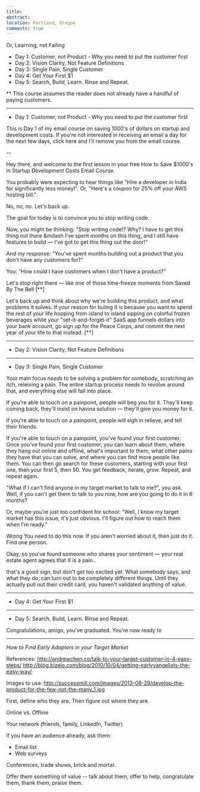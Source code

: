 ```yaml
---
title: 
abstract: 
location: Portland, Oregon
comments: true
---
```


Or, Learning, not Failing

* Day 1: Customer, not Product - Why you need to put the customer first
* Day 2: Vision Clarity, Not Feature Definitions 
* Day 3: Single Pain, Single Customer
* Day 4: Get Your First $1
* Day 5: Search, Build, Learn. Rinse and Repeat.

** This course assumes the reader does not already have a handful of paying customers.

- - - - - - - - - - - - - - - - - - - - - - - - - - - - -

* Day 1: Customer, not Product - Why you need to put the customer first

This is Day 1 of my email course on saving 1000's of dollars on startup and development costs. If you're not interested in receiving an email a day for the next few days, click here and I'll remove you from the email course.

--

Hey there, and welcome to the first lesson in your free How to Save $1000's in Startup Development Costs Email Course.

You probably were expecting to hear things like "Hire a developer in India for significantly less money!". Or, "Here's a coupon for 25% off your AWS hosting bill.".

No, no, no. Let's back up.

The goal for today is to convince you to stop writing code.

Now, you might be thinking:
"Stop writing code!? Why? I have to get this thing out there &mdash I've spent months on this thing, and I still have features to build &mdash; I've got to get this thing out the door!"

And my response:
"You've spent months building out a product that you don't have any customers for?"

You: "How could I have customers when I don't have a product?"

Let's stop right there &mdash; like one of those time-freeze moments from Saved By The Bell [**]

Let's back up and think about why we're building this product, and what problems it solves. If your reason for builng it is because you want to spend the rest of your life hopping from island to island sipping on colorful frozen beverages while your "set-it-and-forget-it" SaaS app funnels dollars into your bank account, go sign up for the Peace Corps, and commit the next year of your life to that instead. [**]


- - - - - - - - - - - - - - - - - - - - - - - - - - - - -

* Day 2: Vision Clarity, Not Feature Definitions 


- - - - - - - - - - - - - - - - - - - - - - - - - - - - -

* Day 3: Single Pain, Single Customer

Your main focus *needs* to be solving a problem for somebody, scratching an itch, releiving a pain. The entire startup process needs to revolve around that, and everything else will fall into place.

If you're able to touch on a painpoint, people will beg you for it. They'll keep coming back, they'll insist on havina solution &mdash; they'll give you money for it.

If you're able to touch on a painpoint, people will sigh in relieve, and tell their friends.

If you're able to touch on a painpoint, you've found your first customer. Once you've found your first customer, you can learn about them, where they hang out online and offline, what's important to them, what other pains they have that you can solve, and where you can find more people like them. You can then go search for these customers, starting with your first one, then your first 5, then 50. You get feedback, iterate, grow. Repeat, and repeat again.

"What if I can't find anyone in my target market to talk to me?", you ask.
Well, if you can't get them to talk to you now, how are you going to do it in 6 months?

Or, maybe you're just too confident for school:
"Well, I know my target market has this issue, it's just obvious. I'll figure out how to reach them when I'm ready."

Wrong You need to do this now. If you aren't worried about it, then just do it. Find one person.

Okay, so you've found someone who shares your sentiment &mdash; your real estate agent agrees that X is a pain..

 that's a good sign, but don't get too excited yet. What somebody says, and what they do, can turn out to be completely different things. Until they actually pull out their credit card, you haven't validated anything of value.


- - - - - - - - - - - - - - - - - - - - - - - - - - - - -

* Day 4: Get Your First $1


- - - - - - - - - - - - - - - - - - - - - - - - - - - - -

* Day 5: Search, Build, Learn. Rinse and Repeat.




Congratulations, amigo, you've graduated. You're now ready to 


- - - - - - - - - - - - - - - - - - - - - - - - - - - - -

*How to Find Early Adopters in your Target Market*

References:
http://andrewchen.co/talk-to-your-target-customer-in-4-easy-steps/
http://blog.bizelo.com/blog/2010/10/04/getting-earlyvangelists-the-easy-way/

Images to use:
http://successmill.com/images/2013-08-29/develop-the-product-for-the-few-not-the-many_1.jpg


First, define who they are.
Then figure out where they are. 


Online vs. Offline

Your network (friends, family, LinkedIn, Twitter)

If you have an audience already, ask them:
* Email list
* Web surveys

Conferences, trade shows, brick and mortar.

Offer them something of value -- talk about them, offer to help, congratulate them, thank them, praise them.

